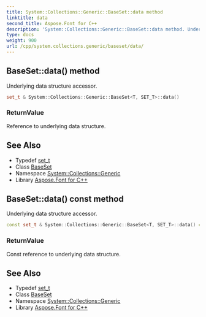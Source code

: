 ```yaml
---
title: System::Collections::Generic::BaseSet::data method
linktitle: data
second_title: Aspose.Font for C++
description: 'System::Collections::Generic::BaseSet::data method. Underlying data structure accessor in C++.'
type: docs
weight: 900
url: /cpp/system.collections.generic/baseset/data/
---
```

## BaseSet::data() method


Underlying data structure accessor.

```cpp
set_t & System::Collections::Generic::BaseSet<T, SET_T>::data()
```


### ReturnValue

Reference to underlying data structure.

## See Also

* Typedef [set_t](../set_t/)
* Class [BaseSet](../)
* Namespace [System::Collections::Generic](../../)
* Library [Aspose.Font for C++](../../../)
## BaseSet::data() const method


Underlying data structure accessor.

```cpp
const set_t & System::Collections::Generic::BaseSet<T, SET_T>::data() const
```


### ReturnValue

Const reference to underlying data structure.

## See Also

* Typedef [set_t](../set_t/)
* Class [BaseSet](../)
* Namespace [System::Collections::Generic](../../)
* Library [Aspose.Font for C++](../../../)
